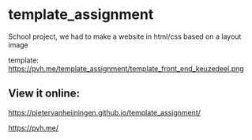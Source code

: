 # template_assignment
School project, we had to make a website in html/css based on a layout image

template: https://pvh.me/template_assignment/template_front_end_keuzedeel.png

## View it online: 

https://pietervanheijningen.github.io/template_assignment/

https://pvh.me/
